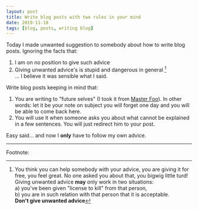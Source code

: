 ```yaml
---
layout: post
title: Write blog posts with two rules in your mind 
date: 2019-11-18
tags: [blog, posts, writing blog]
---
```


Today I made unwanted suggestion to somebody about how to write blog posts. Ignoring the facts that:

1. I am on no position to give such advice  
2. Giving unwanted advice's is stupid and dangerous in general [^bignote]  
... I believe it was sensible what I said.

Write blog posts keeping in mind that:

1. You are writing to "future selves" (I took it from [Master Foo](http://www.catb.org/esr/writings/unix-koans/prodigy.html)). In other words: let it be your note on subject you will forget one day and you will be able to come back here.
2. You will use it when someone asks you about what cannot be explained in a few sentences. You will just redirect him to your post.

Easy said... and now I **only** have to follow my own advice.

----

Footnote:

[^bignote]: You think you can help somebody with your advice, you are giving it for free, you feel great. No one asked you about that, you bigwig little turd!  
Giving unwanted advice **may** only work in two situations:  
a) you've been given "license to kill" from that person,  
b) you are in such relation with that person that it is acceptable.  
**Don't give unwanted advice**
